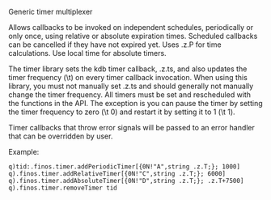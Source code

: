 Generic timer multiplexer

Allows callbacks to be invoked on independent schedules, periodically or only once, using relative or absolute expiration times. Scheduled callbacks can be cancelled if they have not expired yet. Uses .z.P for time calculations. Use local time for absolute timers.

The timer library sets the kdb timer callback, .z.ts, and also updates the timer frequency (\t) on every timer callback invocation. When using this library, you must not manually set .z.ts and should generally not manually change the timer frequency. All timers must be set and rescheduled with the functions in the API. The exception is you can pause the timer by setting the timer frequency to zero (\t 0) and restart it by setting it to 1 (\t 1).

Timer callbacks that throw error signals will be passed to an error handler that can be overridden by user.

Example:
```
q)tid:.finos.timer.addPeriodicTimer[{0N!"A",string .z.T;}; 1000]
q).finos.timer.addRelativeTimer[{0N!"C",string .z.T;}; 6000]
q).finos.timer.addAbsoluteTimer[{0N!"D",string .z.T;}; .z.T+7500]
q).finos.timer.removeTimer tid
```
